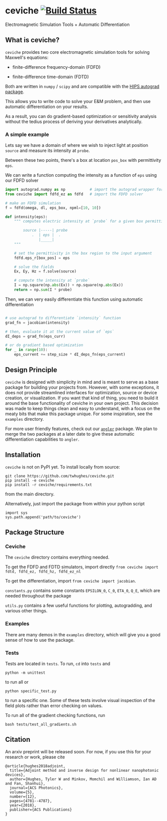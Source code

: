 # ceviche [![Build Status](https://travis-ci.com/twhughes/ceviche.svg?token=ZCPktA3Ki2eYVXYnfbrz&branch=master)](https://travis-ci.com/twhughes/ceviche)

Electromagnetic Simulation Tools + Automatic Differentiation

## What is ceviche?

`ceviche` provides two core electromagnetic simulation tools for solving Maxwell's equations:

- finite-difference frequency-domain (FDFD)

- finite-difference time-domain (FDTD)

Both are written in `numpy` / `scipy` and are compatible with the [HIPS autograd package](https://github.com/HIPS/autograd).

This allows you to write code to solve your E&M problem, and then use automatic differentiation on your results.

As a result, you can do gradient-based optimization or sensitivity analysis without the tedius process of deriving your derivatives analytically.

### A simple example

Lets say we have a domain of where we wish to inject light at position `source` and measure its intensity at `probe`.

Between these two points, there's a box at location `pos_box` with permittivity `eps`.

We can write a function computing the intensity as a function of `eps` using our FDFD solver

```python
import autograd.numpy as np           # import the autograd wrapper for numpy
from ceviche import fdfd_ez as fdfd   # import the FDFD solver

# make an FDFD simulation
f = fdfd(omega, dl, eps_box, npml=[10, 10])

def intensity(eps):
    """ computes electric intensity at `probe` for a given box permittivity of `eps`

        source |-----| probe
            .  | eps |  .
               |_____|
    """

    # set the permittivity in the box region to the input argument
    fdfd.eps_r[box_pos] = eps

    # solve the fields
    Ex, Ey, Hz = f.solve(source)

    # compute the intensity at `probe`
    I = np.square(np.abs(Ex)) + np.square(np.abs(Ex))
    return = np.sum(I * probe)
```

Then, we can very easily differentiate this function using automatic differentiation

```python

# use autograd to differentiate `intensity` function
grad_fn = jacobian(intensity)

# then, evaluate it at the current value of `eps`
dI_deps = grad_fn(eps_curr)

# or do gradient based optimization
for _ in range(10):
    eps_current += step_size * dI_deps_fn(eps_current)
```

## Design Principle

`ceviche` is designed with simplicity in mind and is meant to serve as a base package for building your projects from.  However, with some exceptions, it does not provide streamlined interfaces for optimization, source or device creation, or visualization.  If you want that kind of thing, you need to build it around the base functionality of ceviche in your own project.  This decision was made to keep things clean and easy to understand, with a focus on the meaty bits that make this package unique.  For some inspiration, see the `examples` directory.  


For more user friendly features, check out our [`angler`](https://github.com/fancompute/angler) package.  We plan to merge the two packages at a later date to give these automatic differentiation capabilities to `angler`.

## Installation

`ceviche` is not on PyPI yet.
To install locally from source:

    git clone https://github.com/twhughes/ceviche.git
    pip install -e ceviche
    pip install -r ceviche/requirements.txt

from the main directory.

Alternatively, just import the package from within your python script

    import sys
    sys.path.append('path/to/ceviche')

## Package Structure

### Ceviche

The `ceviche` directory contains everything needed.

To get the FDFD and FDTD simulators, import directly `from ceviche import fdtd, fdfd_ez, fdfd_hz, fdfd_ez_nl`

To get the differentiation, import `from ceviche import jacobian`.

`constants.py` contains some constants `EPSILON_0`, `C_0`, `ETA_0`, `Q_E`, which are needed throughout the package

`utils.py` contains a few useful functions for plotting, autogradding, and various other things.

### Examples

There are many demos in the `examples` directory, which will give you a good sense of how to use the package.

### Tests

Tests are located in `tests`.  To run, `cd` into `tests` and

    python -m unittest

to run all or

    python specific_test.py

to run a specific one.  Some of these tests involve visual inspection of the field plots rather than error checking on values.

To run all of the gradient checking functions, run 

    bash tests/test_all_gradients.sh

## Citation

An arxiv preprint will be released soon.  For now, if you use this for your research or work, please cite

    @article{hughes2018adjoint,
      title={Adjoint method and inverse design for nonlinear nanophotonic devices},
      author={Hughes, Tyler W and Minkov, Momchil and Williamson, Ian AD and Fan, Shanhui},
      journal={ACS Photonics},
      volume={5},
      number={12},
      pages={4781--4787},
      year={2018},
      publisher={ACS Publications}
    }
